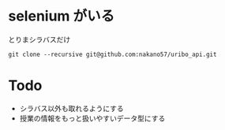 # selenium がいる

とりまシラバスだけ

```
git clone --recursive git@github.com:nakano57/uribo_api.git
```

# Todo

- シラバス以外も取れるようにする
- 授業の情報をもっと扱いやすいデータ型にする
